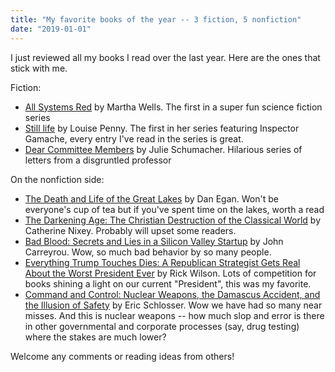 ```yaml
---
title: "My favorite books of the year -- 3 fiction, 5 nonfiction"
date: "2019-01-01"
---
```


I just reviewed all my books I read over the last year. Here are the ones that stick with me.

Fiction:

- [All Systems Red](https://www.amazon.com/All-Systems-Red-Murderbot-Diaries/dp/0765397536) by Martha Wells. The first in a super fun science fiction series
- [Still life](https://www.amazon.com/Still-Life-Louise-Penny/dp/0312541538) by Louise Penny. The first in her series featuring Inspector Gamache, every entry I've read in the series is great.
- [Dear Committee Members](https://www.amazon.com/Dear-Committee-Members-Julie-Schumacher/dp/0345807332) by Julie Schumacher. Hilarious series of letters from a disgruntled professor

On the nonfiction side:

- [The Death and Life of the Great Lakes](https://www.amazon.com/Death-Life-Great-Lakes/dp/0393355551) by Dan Egan. Won't be everyone's cup of tea but if you've spent time on the lakes, worth a read
- [The Darkening Age: The Christian Destruction of the Classical World](https://www.amazon.com/Darkening-Age-Christian-Destruction-Classical/dp/0544800885) by Catherine Nixey. Probably will upset some readers.
- [Bad Blood: Secrets and Lies in a Silicon Valley Startup](https://www.amazon.com/Bad-Blood-Secrets-Silicon-Startup/dp/152473165X) by John Carreyrou. Wow, so much bad behavior by so many people.
- [Everything Trump Touches Dies: A Republican Strategist Gets Real About the Worst President Ever](https://www.amazon.com/Everything-Trump-Touches-Dies-Republican/dp/1982103124) by Rick Wilson. Lots of competition for books shining a light on our current "President", this was my favorite.
- [Command and Control: Nuclear Weapons, the Damascus Accident, and the Illusion of Safety](https://www.amazon.com/Command-Control-Damascus-Accident-Illusion/dp/0143125788) by Eric Schlosser. Wow we have had so many near misses. And this is nuclear weapons -- how much slop and error is there in other governmental and corporate processes (say, drug testing) where the stakes are much lower?

Welcome any comments or reading ideas from others!
